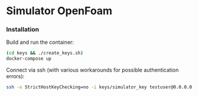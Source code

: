 # Simulator OpenFoam

### Installation

Build and run the container:

```bash
(cd keys && ./create_keys.sh)
docker-compose up
```

Connect via ssh (with various workarounds for possible authentication errors):

```bash
ssh -o StrictHostKeyChecking=no -i keys/simulator_key testuser@0.0.0.0 -p 10022
```
